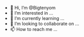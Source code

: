 - 👋 Hi, I’m @Bigtenyom
- 👀 I’m interested in ...
- 🌱 I’m currently learning ...
- 💞️ I’m looking to collaborate on ...
- 📫 How to reach me ...

<!---
Bigtenyom/Bigtenyom is a ✨ special ✨ repository because its `README.md` (this file) appears on your GitHub profile.
You can click the Preview link to take a look at your changes.
--->
